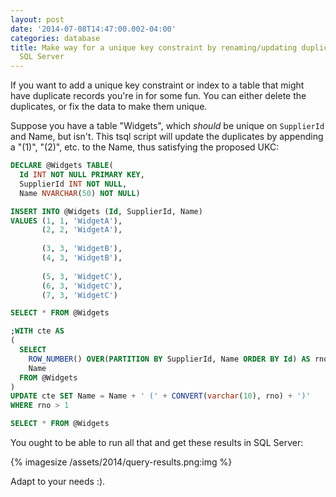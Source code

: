 ```yaml
---
layout: post
date: '2014-07-08T14:47:00.002-04:00'
categories: database
title: Make way for a unique key constraint by renaming/updating duplicate rows in
  SQL Server
---
```


If you want to add a unique key constraint or index to a table that might have duplicate records you're in for some fun. You can either delete the duplicates, or fix the data to make them unique.

Suppose you have a table "Widgets", which *should* be unique on `SupplierId` and Name, but isn't. This tsql script will update the duplicates by appending a "(1)", "(2)", etc. to the Name, thus satisfying the proposed UKC:

```sql
DECLARE @Widgets TABLE(
  Id INT NOT NULL PRIMARY KEY, 
  SupplierId INT NOT NULL, 
  Name NVARCHAR(50) NOT NULL)

INSERT INTO @Widgets (Id, SupplierId, Name)
VALUES (1, 1, 'WidgetA'),
       (2, 2, 'WidgetA'),
    
       (3, 3, 'WidgetB'),
       (4, 3, 'WidgetB'),
      
       (5, 3, 'WidgetC'),
       (6, 3, 'WidgetC'),
       (7, 3, 'WidgetC')

SELECT * FROM @Widgets

;WITH cte AS
(
  SELECT 
    ROW_NUMBER() OVER(PARTITION BY SupplierId, Name ORDER BY Id) AS rno, 
    Name
  FROM @Widgets
)
UPDATE cte SET Name = Name + ' (' + CONVERT(varchar(10), rno) + ')'
WHERE rno > 1

SELECT * FROM @Widgets
```

You ought to be able to run all that and get these results in SQL Server:

{% imagesize /assets/2014/query-results.png:img %}

Adapt to your needs :).